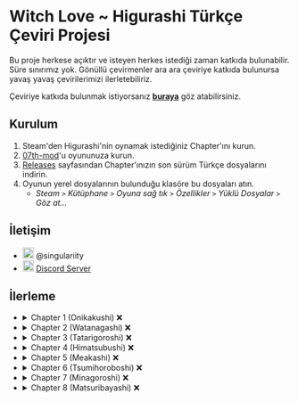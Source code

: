 # Witch Love ~ Higurashi Türkçe Çeviri Projesi

Bu proje herkese açıktır ve isteyen herkes istediği zaman katkıda bulunabilir. Süre sınırımız yok. Gönüllü çevirmenler ara ara çeviriye katkıda bulunursa yavaş yavaş çevirilerimizi ilerletebiliriz.

Çeviriye katkıda bulunmak istiyorsanız [**buraya**](../../tree/master/CONTRIBUTING.md) göz atabilirsiniz.

## Kurulum

1. Steam'den Higurashi'nin oynamak istediğiniz Chapter'ını kurun.
2. [07th-mod](https://07th-mod.com/home/)'u oyununuza kurun.
3. [Releases](../../releases) sayfasından Chapter'ınızın son sürüm Türkçe dosyalarını indirin.
4. Oyunun yerel dosyalarının bulunduğu klasöre bu dosyaları atın.
   * *Steam `>` Kütüphane `>` Oyuna sağ tık `>` Özellikler `>` Yüklü Dosyalar `>` Göz at...*

## İletişim
- <img src="https://i.imgur.com/62IuQAp.png" width=20 title="Discord" />  @singulariity
- <img src="https://i.imgur.com/62IuQAp.png" width=20 title="Discord" />  [Discord Server](https://discord.gg/jyD5jn9Vpd)

## İlerleme
* <details>
  <summary>Chapter 1 (Onikakushi) ❌</summary>

   * Story
      * [onik_op](../../tree/master/story/ch1/onik_op.txt) ✅
      * [onik_000](../../tree/master/story/ch1/onik_000.txt) ✅
      * [onik_001](../../tree/master/story/ch1/onik_001.txt) ✅
      * [onik_002](../../tree/master/story/ch1/onik_002.txt) ✅
      * [onik_003](../../tree/master/story/ch1/onik_003.txt) ❌
      * [onik_004](../../tree/master/story/ch1/onik_004.txt) ❌
      * [onik_005](../../tree/master/story/ch1/onik_005.txt) ❌
      * [onik_006](../../tree/master/story/ch1/onik_006.txt) ❌
      * [onik_007](../../tree/master/story/ch1/onik_007.txt) ❌
      * [onik_008](../../tree/master/story/ch1/onik_008.txt) ❌
      * [onik_009](../../tree/master/story/ch1/onik_009.txt) ❌
      * [onik_009_02](../../tree/master/story/ch1/onik_009_02.txt) ❌
      * [onik_010](../../tree/master/story/ch1/onik_010.txt) ❌
      * [onik_011](../../tree/master/story/ch1/onik_011.txt) ❌
      * [onik_012](../../tree/master/story/ch1/onik_012.txt) ❌
      * [onik_013](../../tree/master/story/ch1/onik_013.txt) ❌
      * [onik_014](../../tree/master/story/ch1/onik_014.txt) ❌
      * [onik_014_02](../../tree/master/story/ch1/onik_014_02.txt) ❌
      * [onik_015](../../tree/master/story/ch1/onik_015.txt) ❌
      * [onik_015_02](../../tree/master/story/ch1/onik_015_02.txt) ❌
      * [onik_015_03](../../tree/master/story/ch1/onik_015_03.txt) ❌
   * Tips
      * [onik_tips_01](../../tree/master/story/ch1/onik_tips_01.txt) ✅
      * [onik_tips_02](../../tree/master/story/ch1/onik_tips_02.txt) ✅
      * [onik_tips_03](../../tree/master/story/ch1/onik_tips_03.txt) ✅
      * [onik_tips_04](../../tree/master/story/ch1/onik_tips_04.txt) ✅
      * [onik_tips_05](../../tree/master/story/ch1/onik_tips_05.txt) ❌
      * [onik_tips_06](../../tree/master/story/ch1/onik_tips_06.txt) ❌
      * [onik_tips_07](../../tree/master/story/ch1/onik_tips_07.txt) ❌
      * [onik_tips_08](../../tree/master/story/ch1/onik_tips_08.txt) ❌
      * [onik_tips_09](../../tree/master/story/ch1/onik_tips_09.txt) ❌
      * [onik_tips_10](../../tree/master/story/ch1/onik_tips_10.txt) ❌
      * [onik_tips_11](../../tree/master/story/ch1/onik_tips_11.txt) ❌
      * [onik_tips_12](../../tree/master/story/ch1/onik_tips_12.txt) ❌
      * [onik_tips_13](../../tree/master/story/ch1/onik_tips_13.txt) ❌
      * [onik_tips_14](../../tree/master/story/ch1/onik_tips_14.txt) ❌
      * [onik_tips_15](../../tree/master/story/ch1/onik_tips_15.txt) ❌
      * [onik_tips_16](../../tree/master/story/ch1/onik_tips_16.txt) ❌
      * [onik_tips_17](../../tree/master/story/ch1/onik_tips_17.txt) ❌
      * [onik_tips_18](../../tree/master/story/ch1/onik_tips_18.txt) ❌
      * [onik_tips_19](../../tree/master/story/ch1/onik_tips_19.txt) ❌
      * [onik_tips_20](../../tree/master/story/ch1/onik_tips_20.txt) ❌
   * Other
      * [omake_01](../../tree/master/story/ch1/omake_01.txt) ❌
  </details>
* <details>
  <summary>Chapter 2 (Watanagashi) ❌</summary>

   * Story
      * [wata_001](../../tree/master/story/ch2/wata_001.txt) ❌
      * [wata_002](../../tree/master/story/ch2/wata_002.txt) ❌
      * [wata_003](../../tree/master/story/ch2/wata_003.txt) ❌
      * [wata_004](../../tree/master/story/ch2/wata_004.txt) ❌
      * [wata_005](../../tree/master/story/ch2/wata_005.txt) ❌
      * [wata_006](../../tree/master/story/ch2/wata_006.txt) ❌
      * [wata_007](../../tree/master/story/ch2/wata_007.txt) ❌
      * [wata_008](../../tree/master/story/ch2/wata_008.txt) ❌
      * [wata_009](../../tree/master/story/ch2/wata_009.txt) ❌
      * [wata_009_02](../../tree/master/story/ch2/wata_009_02.txt) ❌
      * [wata_010](../../tree/master/story/ch2/wata_010.txt) ❌
      * [wata_010_02](../../tree/master/story/ch2/wata_010_02.txt) ❌
      * [wata_010_03](../../tree/master/story/ch2/wata_010_03.txt) ❌
      * [wata_010_04](../../tree/master/story/ch2/wata_010_04.txt) ❌
      * [wata_011](../../tree/master/story/ch2/wata_011.txt) ❌
      * [wata_011_02](../../tree/master/story/ch2/wata_011_02.txt) ❌
      * [wata_012](../../tree/master/story/ch2/wata_012.txt) ❌
      * [wata_012_02](../../tree/master/story/ch2/wata_012_02.txt) ❌
      * [wata_012_03](../../tree/master/story/ch2/wata_012_03.txt) ❌
   * Tips
      * [wata_tips_01](../../tree/master/story/ch2/wata_tips_01.txt) ❌
      * [wata_tips_02](../../tree/master/story/ch2/wata_tips_02.txt) ❌
      * [wata_tips_03](../../tree/master/story/ch2/wata_tips_03.txt) ❌
      * [wata_tips_04](../../tree/master/story/ch2/wata_tips_04.txt) ❌
      * [wata_tips_05](../../tree/master/story/ch2/wata_tips_05.txt) ❌
      * [wata_tips_06](../../tree/master/story/ch2/wata_tips_06.txt) ❌
      * [wata_tips_07](../../tree/master/story/ch2/wata_tips_07.txt) ❌
      * [wata_tips_08](../../tree/master/story/ch2/wata_tips_08.txt) ❌
      * [wata_tips_09](../../tree/master/story/ch2/wata_tips_09.txt) ❌
      * [wata_tips_10](../../tree/master/story/ch2/wata_tips_10.txt) ❌
      * [wata_tips_11](../../tree/master/story/ch2/wata_tips_11.txt) ❌
      * [wata_tips_12](../../tree/master/story/ch2/wata_tips_12.txt) ❌
      * [wata_tips_13](../../tree/master/story/ch2/wata_tips_13.txt) ❌
      * [wata_tips_14](../../tree/master/story/ch2/wata_tips_14.txt) ❌
      * [wata_tips_15](../../tree/master/story/ch2/wata_tips_15.txt) ❌
      * [wata_tips_16](../../tree/master/story/ch2/wata_tips_16.txt) ❌
      * [wata_tips_17](../../tree/master/story/ch2/wata_tips_17.txt) ❌
      * [wata_tips_18](../../tree/master/story/ch2/wata_tips_18.txt) ❌
      * [wata_tips_19](../../tree/master/story/ch2/wata_tips_19.txt) ❌
      * [wata_tips_20](../../tree/master/story/ch2/wata_tips_20.txt) ❌
      * [wata_tips_21](../../tree/master/story/ch2/wata_tips_21.txt) ❌
      * [wata_tips_22](../../tree/master/story/ch2/wata_tips_22.txt) ❌
      * [wata_tips_23](../../tree/master/story/ch2/wata_tips_23.txt) ❌
      * [wata_tips_24](../../tree/master/story/ch2/wata_tips_24.txt) ❌
   * Other
      * [omake_02](../../tree/master/story/ch2/omake_02.txt) ❌
      * [wata_ep_01](../../tree/master/story/ch2/wata_ep_01.txt) ❌
      * [wata_ep_02](../../tree/master/story/ch2/wata_ep_02.txt) ❌
  </details>
* <details>
  <summary>Chapter 3 (Tatarigoroshi) ❌</summary>

   * Story
      * [tata_001](../../tree/master/story/ch3/tata_001.txt) ❌
      * [tata_002](../../tree/master/story/ch3/tata_002.txt) ❌
      * [tata_003](../../tree/master/story/ch3/tata_003.txt) ❌
      * [tata_004](../../tree/master/story/ch3/tata_004.txt) ❌
      * [tata_005](../../tree/master/story/ch3/tata_005.txt) ❌
      * [tata_008](../../tree/master/story/ch3/tata_008.txt) ❌
      * [tata_008_02](../../tree/master/story/ch3/tata_008_02.txt) ❌
      * [tata_009](../../tree/master/story/ch3/tata_009.txt) ❌
      * [tata_009_02](../../tree/master/story/ch3/tata_009_02.txt) ❌
      * [tata_010](../../tree/master/story/ch3/tata_010.txt) ❌
      * [tata_010_02](../../tree/master/story/ch3/tata_010_02.txt) ❌
      * [tata_010_03](../../tree/master/story/ch3/tata_010_03.txt) ❌
      * [tata_010_04](../../tree/master/story/ch3/tata_010_04.txt) ❌
      * [tata_011](../../tree/master/story/ch3/tata_011.txt) ❌
      * [tata_011_02](../../tree/master/story/ch3/tata_011_02.txt) ❌
      * [tata_011_03](../../tree/master/story/ch3/tata_011_03.txt) ❌
      * [tata_012](../../tree/master/story/ch3/tata_012.txt) ❌
      * [tata_013](../../tree/master/story/ch3/tata_013.txt) ❌
      * [tata_013_02](../../tree/master/story/ch3/tata_013_02.txt) ❌
      * [tata_014](../../tree/master/story/ch3/tata_014.txt) ❌
   * Tips
      * [tata_tips_01](../../tree/master/story/ch3/tata_tips_01.txt) ❌
      * [tata_tips_02](../../tree/master/story/ch3/tata_tips_02.txt) ❌
      * [tata_tips_03](../../tree/master/story/ch3/tata_tips_03.txt) ❌
      * [tata_tips_04](../../tree/master/story/ch3/tata_tips_04.txt) ❌
      * [tata_tips_05](../../tree/master/story/ch3/tata_tips_05.txt) ❌
      * [tata_tips_06](../../tree/master/story/ch3/tata_tips_06.txt) ❌
      * [tata_tips_07](../../tree/master/story/ch3/tata_tips_07.txt) ❌
      * [tata_tips_08](../../tree/master/story/ch3/tata_tips_08.txt) ❌
      * [tata_tips_09](../../tree/master/story/ch3/tata_tips_09.txt) ❌
      * [tata_tips_10](../../tree/master/story/ch3/tata_tips_10.txt) ❌
      * [tata_tips_11](../../tree/master/story/ch3/tata_tips_11.txt) ❌
      * [tata_tips_12](../../tree/master/story/ch3/tata_tips_12.txt) ❌
      * [tata_tips_13](../../tree/master/story/ch3/tata_tips_13.txt) ❌
      * [tata_tips_14](../../tree/master/story/ch3/tata_tips_14.txt) ❌
      * [tata_tips_15](../../tree/master/story/ch3/tata_tips_15.txt) ❌
      * [tata_tips_16](../../tree/master/story/ch3/tata_tips_16.txt) ❌
      * [tata_tips_17](../../tree/master/story/ch3/tata_tips_17.txt) ❌
      * [tata_tips_18](../../tree/master/story/ch3/tata_tips_18.txt) ❌
      * [tata_tips_19](../../tree/master/story/ch3/tata_tips_19.txt) ❌
   * Other
      * [omake_03](../../tree/master/story/ch3/omake_03.txt) ❌
      * [tata_ep01](../../tree/master/story/ch3/tata_ep01.txt) ❌
      * [tata_ep02](../../tree/master/story/ch3/tata_ep02.txt) ❌
  </details>
* <details>
  <summary>Chapter 4 (Himatsubushi) ❌</summary>

   * Story
      * [hima_001](../../tree/master/story/ch4/hima_001.txt) ❌
      * [hima_002](../../tree/master/story/ch4/hima_002.txt) ❌
      * [hima_002_02](../../tree/master/story/ch4/hima_002_02.txt) ❌
      * [hima_002_03](../../tree/master/story/ch4/hima_002_03.txt) ❌
      * [hima_003](../../tree/master/story/ch4/hima_003.txt) ❌
      * [hima_003_02](../../tree/master/story/ch4/hima_003_02.txt) ❌
      * [hima_003_03](../../tree/master/story/ch4/hima_003_03.txt) ❌
      * [hima_003_03a](../../tree/master/story/ch4/hima_003_03a.txt) ❌
      * [hima_003_04](../../tree/master/story/ch4/hima_003_04.txt) ❌
      * [hima_003_05](../../tree/master/story/ch4/hima_003_05.txt) ❌
      * [hima_004](../../tree/master/story/ch4/hima_004.txt) ❌
   * Tips
      * [hima_tips_01](../../tree/master/story/ch4/hima_tips_01.txt) ❌
      * [hima_tips_02](../../tree/master/story/ch4/hima_tips_02.txt) ❌
      * [hima_tips_03](../../tree/master/story/ch4/hima_tips_03.txt) ❌
      * [hima_tips_04](../../tree/master/story/ch4/hima_tips_04.txt) ❌
      * [hima_tips_05](../../tree/master/story/ch4/hima_tips_05.txt) ❌
      * [hima_tips_06](../../tree/master/story/ch4/hima_tips_06.txt) ❌
      * [hima_tips_07](../../tree/master/story/ch4/hima_tips_07.txt) ❌
      * [hima_tips_08](../../tree/master/story/ch4/hima_tips_08.txt) ❌
      * [hima_tips_09](../../tree/master/story/ch4/hima_tips_09.txt) ❌
      * [hima_tips_10](../../tree/master/story/ch4/hima_tips_10.txt) ❌
      * [hima_tips_11](../../tree/master/story/ch4/hima_tips_11.txt) ❌
      * [hima_tips_12](../../tree/master/story/ch4/hima_tips_12.txt) ❌
      * [hima_tips_13](../../tree/master/story/ch4/hima_tips_13.txt) ❌
      * [hima_tips_14](../../tree/master/story/ch4/hima_tips_14.txt) ❌
   * Other
      * [hima_badend](../../tree/master/story/ch4/hima_badend.txt) ❌
      * [omake_04](../../tree/master/story/ch4/omake_04.txt) ❌
  </details>
* <details>
  <summary>Chapter 5 (Meakashi) ❌</summary>

   * Story
      * [_meak_001](../../tree/master/story/ch5/_meak_001.txt) ❌
      * [_meak_002](../../tree/master/story/ch5/_meak_002.txt) ❌
      * [_meak_003](../../tree/master/story/ch5/_meak_003.txt) ❌
      * [_meak_004](../../tree/master/story/ch5/_meak_004.txt) ❌
      * [_meak_005](../../tree/master/story/ch5/_meak_005.txt) ❌
      * [_meak_006](../../tree/master/story/ch5/_meak_006.txt) ❌
      * [_meak_007](../../tree/master/story/ch5/_meak_007.txt) ❌
      * [_meak_008](../../tree/master/story/ch5/_meak_008.txt) ❌
      * [_meak_009](../../tree/master/story/ch5/_meak_009.txt) ❌
      * [_meak_010](../../tree/master/story/ch5/_meak_010.txt) ❌
      * [_meak_011](../../tree/master/story/ch5/_meak_011.txt) ❌
      * [_meak_012](../../tree/master/story/ch5/_meak_012.txt) ❌
      * [_meak_013](../../tree/master/story/ch5/_meak_013.txt) ❌
      * [_meak_014_1](../../tree/master/story/ch5/_meak_014_1.txt) ❌
      * [_meak_014_2](../../tree/master/story/ch5/_meak_014_2.txt) ❌
      * [_meak_015_1](../../tree/master/story/ch5/_meak_015_1.txt) ❌
      * [_meak_015_2](../../tree/master/story/ch5/_meak_015_2.txt) ❌
      * [_meak_016_1](../../tree/master/story/ch5/_meak_016_1.txt) ❌
      * [_meak_016_2](../../tree/master/story/ch5/_meak_016_2.txt) ❌
      * [_meak_017](../../tree/master/story/ch5/_meak_017.txt) ❌
      * [_meak_018](../../tree/master/story/ch5/_meak_018.txt) ❌
      * [_meak_019_1](../../tree/master/story/ch5/_meak_019_1.txt) ❌
      * [_meak_019_2](../../tree/master/story/ch5/_meak_019_2.txt) ❌
      * [_meak_020](../../tree/master/story/ch5/_meak_020.txt) ❌
      * [_meak_021_1](../../tree/master/story/ch5/_meak_021_1.txt) ❌
      * [_meak_021_2](../../tree/master/story/ch5/_meak_021_2.txt) ❌
      * [_meak_022_1](../../tree/master/story/ch5/_meak_022_1.txt) ❌
      * [_meak_022_2](../../tree/master/story/ch5/_meak_022_2.txt) ❌
      * [_meak_023](../../tree/master/story/ch5/_meak_023.txt) ❌
      * [_meak_024](../../tree/master/story/ch5/_meak_024.txt) ❌
      * [_meak_024a](../../tree/master/story/ch5/_meak_024a.txt) ❌
      * [_meak_024b](../../tree/master/story/ch5/_meak_024b.txt) ❌
   * Tips
      * [_meak_tips_01](../../tree/master/story/ch5/_meak_tips_01.txt) ❌
      * [_meak_tips_02](../../tree/master/story/ch5/_meak_tips_02.txt) ❌
      * [_meak_tips_03](../../tree/master/story/ch5/_meak_tips_03.txt) ❌
      * [_meak_tips_04](../../tree/master/story/ch5/_meak_tips_04.txt) ❌
      * [_meak_tips_05](../../tree/master/story/ch5/_meak_tips_05.txt) ❌
      * [_meak_tips_06](../../tree/master/story/ch5/_meak_tips_06.txt) ❌
      * [_meak_tips_07](../../tree/master/story/ch5/_meak_tips_07.txt) ❌
      * [_meak_tips_08](../../tree/master/story/ch5/_meak_tips_08.txt) ❌
      * [_meak_tips_09](../../tree/master/story/ch5/_meak_tips_09.txt) ❌
      * [_meak_tips_10](../../tree/master/story/ch5/_meak_tips_10.txt) ❌
      * [_meak_tips_11](../../tree/master/story/ch5/_meak_tips_11.txt) ❌
      * [_meak_tips_12](../../tree/master/story/ch5/_meak_tips_12.txt) ❌
      * [_meak_tips_13](../../tree/master/story/ch5/_meak_tips_13.txt) ❌
      * [_meak_tips_14](../../tree/master/story/ch5/_meak_tips_14.txt) ❌
      * [_meak_tips_15](../../tree/master/story/ch5/_meak_tips_15.txt) ❌
      * [_meak_tips_16](../../tree/master/story/ch5/_meak_tips_16.txt) ❌
      * [_meak_tips_17](../../tree/master/story/ch5/_meak_tips_17.txt) ❌
      * [_meak_tips_18](../../tree/master/story/ch5/_meak_tips_18.txt) ❌
      * [_meak_tips_19](../../tree/master/story/ch5/_meak_tips_19.txt) ❌
      * [_meak_tips_20](../../tree/master/story/ch5/_meak_tips_20.txt) ❌
      * [_meak_tips_21](../../tree/master/story/ch5/_meak_tips_21.txt) ❌
      * [_meak_tips_22](../../tree/master/story/ch5/_meak_tips_22.txt) ❌
      * [_meak_tips_23](../../tree/master/story/ch5/_meak_tips_23.txt) ❌
   * Other
      * [_meak_badend](../../tree/master/story/ch5/_meak_badend.txt) ❌
      * [_meak_ep_01](../../tree/master/story/ch5/_meak_ep_01.txt) ❌
      * [_meak_ep_02](../../tree/master/story/ch5/_meak_ep_02.txt) ❌
      * [_meak_ep_03](../../tree/master/story/ch5/_meak_ep_03.txt) ❌
      * [staffroom](../../tree/master/story/ch5/staffroom.txt) ❌
  </details>
* <details>
  <summary>Chapter 6 (Tsumihoroboshi) ❌</summary>

   * Story
      * [_tsum_op](../../tree/master/story/ch6/_tsum_op.txt) ❌
      * [_tsum_001](../../tree/master/story/ch6/_tsum_001.txt) ❌
      * [_tsum_002_1](../../tree/master/story/ch6/_tsum_002_1.txt) ❌
      * [_tsum_002_2](../../tree/master/story/ch6/_tsum_002_2.txt) ❌
      * [_tsum_003_1](../../tree/master/story/ch6/_tsum_003_1.txt) ❌
      * [_tsum_003_2](../../tree/master/story/ch6/_tsum_003_2.txt) ❌
      * [_tsum_003_3](../../tree/master/story/ch6/_tsum_003_3.txt) ❌
      * [_tsum_003_4](../../tree/master/story/ch6/_tsum_003_4.txt) ❌
      * [_tsum_004](../../tree/master/story/ch6/_tsum_004.txt) ❌
      * [_tsum_005](../../tree/master/story/ch6/_tsum_005.txt) ❌
      * [_tsum_006](../../tree/master/story/ch6/_tsum_006.txt) ❌
      * [_tsum_007](../../tree/master/story/ch6/_tsum_007.txt) ❌
      * [_tsum_008](../../tree/master/story/ch6/_tsum_008.txt) ❌
      * [_tsum_009](../../tree/master/story/ch6/_tsum_009.txt) ❌
      * [_tsum_010](../../tree/master/story/ch6/_tsum_010.txt) ❌
      * [_tsum_011](../../tree/master/story/ch6/_tsum_011.txt) ❌
      * [_tsum_012_1](../../tree/master/story/ch6/_tsum_012_1.txt) ❌
      * [_tsum_012_2](../../tree/master/story/ch6/_tsum_012_2.txt) ❌
      * [_tsum_013](../../tree/master/story/ch6/_tsum_013.txt) ❌
      * [_tsum_014](../../tree/master/story/ch6/_tsum_014.txt) ❌
      * [_tsum_015_1](../../tree/master/story/ch6/_tsum_015_1.txt) ❌
      * [_tsum_015_2](../../tree/master/story/ch6/_tsum_015_2.txt) ❌
      * [_tsum_016](../../tree/master/story/ch6/_tsum_016.txt) ❌
      * [_tsum_017](../../tree/master/story/ch6/_tsum_017.txt) ❌
      * [_tsum_018](../../tree/master/story/ch6/_tsum_018.txt) ❌
      * [_tsum_019](../../tree/master/story/ch6/_tsum_019.txt) ❌
      * [_tsum_020](../../tree/master/story/ch6/_tsum_020.txt) ❌
      * [_tsum_021](../../tree/master/story/ch6/_tsum_021.txt) ❌
      * [_tsum_022](../../tree/master/story/ch6/_tsum_022.txt) ❌
      * [_tsum_023_1](../../tree/master/story/ch6/_tsum_023_1.txt) ❌
      * [_tsum_023_2](../../tree/master/story/ch6/_tsum_023_2.txt) ❌
      * [_tsum_024_1](../../tree/master/story/ch6/_tsum_024_1.txt) ❌
      * [_tsum_024_1a](../../tree/master/story/ch6/_tsum_024_1a.txt) ❌
      * [_tsum_024_2](../../tree/master/story/ch6/_tsum_024_2.txt) ❌
      * [_tsum_025](../../tree/master/story/ch6/_tsum_025.txt) ❌
      * [_tsum_026](../../tree/master/story/ch6/_tsum_026.txt) ❌
      * [_tsum_026a](../../tree/master/story/ch6/_tsum_026a.txt) ❌
   * Tips
      * [_tsum_tips_001](../../tree/master/story/ch6/_tsum_tips_001.txt) ❌
      * [_tsum_tips_002](../../tree/master/story/ch6/_tsum_tips_002.txt) ❌
      * [_tsum_tips_003](../../tree/master/story/ch6/_tsum_tips_003.txt) ❌
      * [_tsum_tips_004](../../tree/master/story/ch6/_tsum_tips_004.txt) ❌
      * [_tsum_tips_005](../../tree/master/story/ch6/_tsum_tips_005.txt) ❌
      * [_tsum_tips_006](../../tree/master/story/ch6/_tsum_tips_006.txt) ❌
      * [_tsum_tips_007](../../tree/master/story/ch6/_tsum_tips_007.txt) ❌
      * [_tsum_tips_008](../../tree/master/story/ch6/_tsum_tips_008.txt) ❌
      * [_tsum_tips_009](../../tree/master/story/ch6/_tsum_tips_009.txt) ❌
      * [_tsum_tips_010](../../tree/master/story/ch6/_tsum_tips_010.txt) ❌
      * [_tsum_tips_011](../../tree/master/story/ch6/_tsum_tips_011.txt) ❌
      * [_tsum_tips_012](../../tree/master/story/ch6/_tsum_tips_012.txt) ❌
      * [_tsum_tips_013](../../tree/master/story/ch6/_tsum_tips_013.txt) ❌
      * [_tsum_tips_014](../../tree/master/story/ch6/_tsum_tips_014.txt) ❌
   * Other
      * [tsum_badend1](../../tree/master/story/ch6/tsum_badend1.txt) ❌
      * [tsum_badend2](../../tree/master/story/ch6/tsum_badend2.txt) ❌
      * [staffroom](../../tree/master/story/ch6/staffroom.txt) ❌
  </details>
* <details>
  <summary>Chapter 7 (Minagoroshi) ❌</summary>

   * Story
      * [_mina_op](../../tree/master/story/ch7/_mina_op.txt) ❌
      * [_mina_001](../../tree/master/story/ch7/_mina_001.txt) ❌
      * [_mina_002_1](../../tree/master/story/ch7/_mina_002_1.txt) ❌
      * [_mina_002_1a](../../tree/master/story/ch7/_mina_002_1a.txt) ❌
      * [_mina_002_1b](../../tree/master/story/ch7/_mina_002_1b.txt) ❌
      * [_mina_002_2](../../tree/master/story/ch7/_mina_002_2.txt) ❌
      * [_mina_003_1](../../tree/master/story/ch7/_mina_003_1.txt) ❌
      * [_mina_003_2](../../tree/master/story/ch7/_mina_003_2.txt) ❌
      * [_mina_004](../../tree/master/story/ch7/_mina_004.txt) ❌
      * [_mina_005](../../tree/master/story/ch7/_mina_005.txt) ❌
      * [_mina_006](../../tree/master/story/ch7/_mina_006.txt) ❌
      * [_mina_007](../../tree/master/story/ch7/_mina_007.txt) ❌
      * [_mina_008](../../tree/master/story/ch7/_mina_008.txt) ❌
      * [_mina_009_2](../../tree/master/story/ch7/_mina_009_2.txt) ❌
      * [_mina_010](../../tree/master/story/ch7/_mina_010.txt) ❌
      * [_mina_011_1](../../tree/master/story/ch7/_mina_011_1.txt) ❌
      * [_mina_011_2](../../tree/master/story/ch7/_mina_011_2.txt) ❌
      * [_mina_012](../../tree/master/story/ch7/_mina_012.txt) ❌
      * [_mina_013](../../tree/master/story/ch7/_mina_013.txt) ❌
      * [_mina_014](../../tree/master/story/ch7/_mina_014.txt) ❌
      * [_mina_015_1](../../tree/master/story/ch7/_mina_015_1.txt) ❌
      * [_mina_015_2](../../tree/master/story/ch7/_mina_015_2.txt) ❌
      * [_mina_016](../../tree/master/story/ch7/_mina_016.txt) ❌
      * [_mina_017](../../tree/master/story/ch7/_mina_017.txt) ❌
      * [_mina_018](../../tree/master/story/ch7/_mina_018.txt) ❌
      * [_mina_019](../../tree/master/story/ch7/_mina_019.txt) ❌
      * [_mina_020](../../tree/master/story/ch7/_mina_020.txt) ❌
      * [_mina_021](../../tree/master/story/ch7/_mina_021.txt) ❌
      * [_mina_022](../../tree/master/story/ch7/_mina_022.txt) ❌
      * [_mina_023_1](../../tree/master/story/ch7/_mina_023_1.txt) ❌
      * [_mina_023_2](../../tree/master/story/ch7/_mina_023_2.txt) ❌
      * [_mina_024](../../tree/master/story/ch7/_mina_024.txt) ❌
      * [_mina_025](../../tree/master/story/ch7/_mina_025.txt) ❌
      * [_mina_026](../../tree/master/story/ch7/_mina_026.txt) ❌
      * [_mina_027](../../tree/master/story/ch7/_mina_027.txt) ❌
      * [_mina_028](../../tree/master/story/ch7/_mina_028.txt) ❌
   * Tips
      * [_mina_tips_001](../../tree/master/story/ch7/_mina_tips_001.txt) ❌
      * [_mina_tips_002](../../tree/master/story/ch7/_mina_tips_002.txt) ❌
      * [_mina_tips_003](../../tree/master/story/ch7/_mina_tips_003.txt) ❌
      * [_mina_tips_004](../../tree/master/story/ch7/_mina_tips_004.txt) ❌
      * [_mina_tips_005](../../tree/master/story/ch7/_mina_tips_005.txt) ❌
      * [_mina_tips_006](../../tree/master/story/ch7/_mina_tips_006.txt) ❌
      * [_mina_tips_007](../../tree/master/story/ch7/_mina_tips_007.txt) ❌
      * [_mina_tips_008](../../tree/master/story/ch7/_mina_tips_008.txt) ❌
      * [_mina_tips_009](../../tree/master/story/ch7/_mina_tips_009.txt) ❌
      * [_mina_tips_010](../../tree/master/story/ch7/_mina_tips_010.txt) ❌
      * [_mina_tips_011](../../tree/master/story/ch7/_mina_tips_011.txt) ❌
      * [_mina_tips_012](../../tree/master/story/ch7/_mina_tips_012.txt) ❌
      * [_mina_tips_013](../../tree/master/story/ch7/_mina_tips_013.txt) ❌
   * Other
      * [_mina_ep](../../tree/master/story/ch7/_mina_ep.txt) ❌
      * [staffroom](../../tree/master/story/ch7/staffroom.txt) ❌
  </details>
* <details>
  <summary>Chapter 8 (Matsuribayashi) ❌</summary>

   * Story
      * [_mats_op](../../tree/master/story/ch8/_mats_op.txt) ❌
      * [_mats_001](../../tree/master/story/ch8/_mats_001.txt) ❌
      * [_mats_002](../../tree/master/story/ch8/_mats_002.txt) ❌
      * [_mats_003](../../tree/master/story/ch8/_mats_003.txt) ❌
      * [_mats_004](../../tree/master/story/ch8/_mats_004.txt) ❌
      * [_mats_005](../../tree/master/story/ch8/_mats_005.txt) ❌
      * [_mats_006](../../tree/master/story/ch8/_mats_006.txt) ❌
      * [_mats_007](../../tree/master/story/ch8/_mats_007.txt) ❌
      * [_mats_008](../../tree/master/story/ch8/_mats_008.txt) ❌
      * [_mats_009](../../tree/master/story/ch8/_mats_009.txt) ❌
      * [_mats_010](../../tree/master/story/ch8/_mats_010.txt) ❌
      * [_mats_011](../../tree/master/story/ch8/_mats_011.txt) ❌
      * [_mats_012](../../tree/master/story/ch8/_mats_012.txt) ❌
      * [_mats_013](../../tree/master/story/ch8/_mats_013.txt) ❌
      * [_mats_014](../../tree/master/story/ch8/_mats_014.txt) ❌
      * [_mats_015](../../tree/master/story/ch8/_mats_015.txt) ❌
      * [_mats_016](../../tree/master/story/ch8/_mats_016.txt) ❌
      * [_mats_017](../../tree/master/story/ch8/_mats_017.txt) ❌
      * [_mats_018](../../tree/master/story/ch8/_mats_018.txt) ❌
      * [_mats_019](../../tree/master/story/ch8/_mats_019.txt) ❌
      * [_mats_020](../../tree/master/story/ch8/_mats_020.txt) ❌
      * [_mats_021](../../tree/master/story/ch8/_mats_021.txt) ❌
      * [_mats_022](../../tree/master/story/ch8/_mats_022.txt) ❌
      * [_mats_023](../../tree/master/story/ch8/_mats_023.txt) ❌
      * [_mats_024](../../tree/master/story/ch8/_mats_024.txt) ❌
      * [_mats_025](../../tree/master/story/ch8/_mats_025.txt) ❌
      * [_kakera01](../../tree/master/story/ch8/_kakera01.txt) ❌
      * [_kakera02](../../tree/master/story/ch8/_kakera02.txt) ❌
      * [_kakera03](../../tree/master/story/ch8/_kakera03.txt) ❌
      * [_kakera04](../../tree/master/story/ch8/_kakera04.txt) ❌
      * [_kakera05](../../tree/master/story/ch8/_kakera05.txt) ❌
      * [_kakera06](../../tree/master/story/ch8/_kakera06.txt) ❌
      * [_kakera07](../../tree/master/story/ch8/_kakera07.txt) ❌
      * [_kakera08](../../tree/master/story/ch8/_kakera08.txt) ❌
      * [_kakera09](../../tree/master/story/ch8/_kakera09.txt) ❌
      * [_kakera10](../../tree/master/story/ch8/_kakera10.txt) ❌
      * [_kakera11](../../tree/master/story/ch8/_kakera11.txt) ❌
      * [_kakera12](../../tree/master/story/ch8/_kakera12.txt) ❌
      * [_kakera13](../../tree/master/story/ch8/_kakera13.txt) ❌
      * [_kakera14](../../tree/master/story/ch8/_kakera14.txt) ❌
      * [_kakera15](../../tree/master/story/ch8/_kakera15.txt) ❌
      * [_kakera16](../../tree/master/story/ch8/_kakera16.txt) ❌
      * [_kakera17](../../tree/master/story/ch8/_kakera17.txt) ❌
      * [_kakera18](../../tree/master/story/ch8/_kakera18.txt) ❌
      * [_kakera19](../../tree/master/story/ch8/_kakera19.txt) ❌
      * [_kakera20](../../tree/master/story/ch8/_kakera20.txt) ❌
      * [_kakera21](../../tree/master/story/ch8/_kakera21.txt) ❌
      * [_kakera22](../../tree/master/story/ch8/_kakera22.txt) ❌
      * [_kakera23](../../tree/master/story/ch8/_kakera23.txt) ❌
      * [_kakera24](../../tree/master/story/ch8/_kakera24.txt) ❌
      * [_kakera25](../../tree/master/story/ch8/_kakera25.txt) ❌
      * [_kakera26](../../tree/master/story/ch8/_kakera26.txt) ❌
      * [_kakera27](../../tree/master/story/ch8/_kakera27.txt) ❌
      * [_kakera28](../../tree/master/story/ch8/_kakera28.txt) ❌
      * [_kakera29](../../tree/master/story/ch8/_kakera29.txt) ❌
      * [_kakera30](../../tree/master/story/ch8/_kakera30.txt) ❌
      * [_kakera31](../../tree/master/story/ch8/_kakera31.txt) ❌
      * [_kakera32](../../tree/master/story/ch8/_kakera32.txt) ❌
      * [_kakera33](../../tree/master/story/ch8/_kakera33.txt) ❌
      * [_kakera34](../../tree/master/story/ch8/_kakera34.txt) ❌
      * [_kakera35](../../tree/master/story/ch8/_kakera35.txt) ❌
      * [_kakera36](../../tree/master/story/ch8/_kakera36.txt) ❌
      * [_kakera37](../../tree/master/story/ch8/_kakera37.txt) ❌
      * [_kakera38](../../tree/master/story/ch8/_kakera38.txt) ❌
      * [_kakera39](../../tree/master/story/ch8/_kakera39.txt) ❌
      * [_kakera40](../../tree/master/story/ch8/_kakera40.txt) ❌
      * [_kakera41](../../tree/master/story/ch8/_kakera41.txt) ❌
      * [_kakera42](../../tree/master/story/ch8/_kakera42.txt) ❌
      * [_kakera43](../../tree/master/story/ch8/_kakera43.txt) ❌
      * [_kakera44](../../tree/master/story/ch8/_kakera44.txt) ❌
      * [_kakera45](../../tree/master/story/ch8/_kakera45.txt) ❌
      * [_kakera46](../../tree/master/story/ch8/_kakera46.txt) ❌
      * [_kakera47](../../tree/master/story/ch8/_kakera47.txt) ❌
      * [_kakera48](../../tree/master/story/ch8/_kakera48.txt) ❌
      * [_kakera49](../../tree/master/story/ch8/_kakera49.txt) ❌
      * [_kakera50](../../tree/master/story/ch8/_kakera50.txt) ❌
      * [_kakera50_02](../../tree/master/story/ch8/_kakera50_02.txt) ❌
      * [_kakera51](../../tree/master/story/ch8/_kakera51.txt) ❌
      * [_kakera52](../../tree/master/story/ch8/_kakera52.txt) ❌
   * Tips
      * [_mats_tips_01](../../tree/master/story/ch8/_mats_tips_01.txt) ❌
   * Other
      * [staffroom](../../tree/master/story/ch8/staffroom.txt) ❌
  </details>